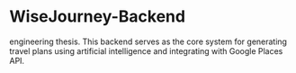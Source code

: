 # WiseJourney-Backend
engineering thesis.
This backend serves as the core system for generating travel plans using artificial intelligence and integrating with Google Places API.
